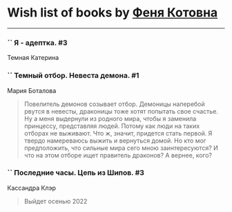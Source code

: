 # Wish list of books by [Феня Котовна](https://plus.google.com/u/0/109746193906459706720/)
---

### `` Я - адептка. #3
Темная Катерина

### `` Темный отбор. Невеста демона. #1
Мария Боталова
> Повелитель демонов созывает отбор. Демоницы наперебой рвутся в невесты, драконицы тоже хотят попытать свое счастье. Ну а меня выдернули из родного мира, чтобы я заменила принцессу, представляя людей. Потому как люди на таких отборах не выживают. Что ж, значит, придется стать первой. Я твердо намереваюсь выжить и вернуться домой. Но кто мог предположить, что сильные мира сего мною заинтересуются? И что на этом отборе ищет правитель драконов? А вернее, кого?

### `` Последние часы. Цепь из Шипов. #3
Кассандра Клэр
> Выйдет осенью 2022


